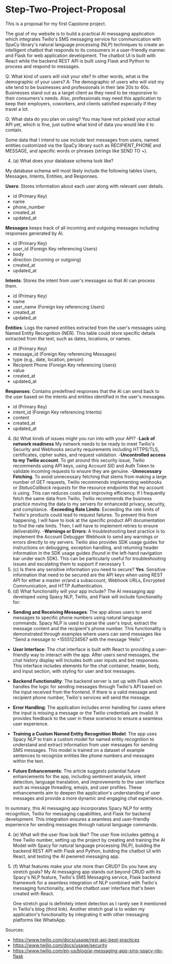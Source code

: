 # Step-Two-Project-Proposal
This is a proposal for my first Capstone project.

The goal of my website is to build a practical AI messaging application which integrates Twilio's SMS messaging service for communication with SpaCy library's natural language processing (NLP) techniques to create an intelligent chatbot that responds to its consumers in a user-friendly manner. and Flask for web application development. The chatbot UI is built with React while the backend REST API is built using Flask and Python to process and respond to messages.

Q: What kind of users will visit your site? In other words, what is the demographic of your users?
A: The demographic of users who will visit my site tend to be businesses and professionals in their late 20s to 40s. Businesses stand out as a target client as they need to be responsive to their consumers's needs. Also, professionals may need this application to keep their employers, coworkers, and clients satisfied especially if they travel a lot.

Q: What data do you plan on using? You may have not picked your actual API yet, which is fine, just outline what kind of data you would like it to contain.

Some data that I intend to use include text messages from users, named entities customized via the SpaCy library such as RECIPIENT_PHONE and MESSAGE, and specific words or phrases (strings like SEND TO +). 

4. (a) What does your database schema look like?

My database schema will most likely include the following tables Users, Messages, Intents, Entities, and Responses. 

 **Users**: Stores information about each user along with relevant user details.
 - id (Primary Key)
 - name
 - phone_number
 - created_at
 - updated_at

 **Messages** keeps track of all incoming and outgoing messages including responses generated by AI.
 - id (Primary Key)
 - user_id (Foreign Key referencing Users)
 - body
 - direction (incoming or outgoing)
 - created_at
 - updated_at

 **Intents**: Stores the intent from user's messages so that AI can process them. 
 - id (Primary Key)
 - name
 - user_name (Foreign key referencing Users)
 - created_at
 - updated_at

**Entities**: Logs the named entities extracted from the user's messages using Named Entity Recognition (NER). This table could store specific details extracted from the text, such as dates, locations, or names.
 - id (Primary Key)
 - message_id (Foreign Key referencing Messages)
 - type (e.g., date, location, person)
 - Recipient Phone (Foreign Key referencing Users)
 - value
 - created_at
 - updated_at

 **Responses**: Contains predefined responses that the AI can send back to the user based on the intents and entities identified in the user's messages.
 - id (Primary Key)
 - intent_id (Foreign Key referencing Intents)
 - content
 - created_at
 - updated_at

4. (b) What kinds of issues might you run into with your API?
   -**Lack of network readiness** My network needs to be ready to meet Twilio's Security and Webhooks security requirements including HTTPS/TLS, certificates, cipher suites, and request validation.
   -**Uncontrolled access to my Twilio account**. To get around this security issue, Twilio recommends using API keys, using Account SID and Auth Token to validate incoming requests to ensure they are genuine.
   -**Unnecessary Fetching**. To avoid unnecessary fetching that stems from making a large number of GET requests, Twilio recommends implementing webhooks or _StatusCallback requests_ for the resource endpoints that my account is using. This can reduces costs and improving efficiency. If I frequently fetch the same data from Twilio, Twilio recommends the business practice moving the data to my servers for enhancedd privacy, security, and compliance.
-**Exceeding Rate Limits**: Exceeding the rate limits of Twilio's products could lead to request failures. To prevent this from happening, I will have to look at the specific product API documentation to find the rate limits. Then, I will have to implement retries to ensure deliverability. 
-**Warnings or Errors**: A troubleshooting best practice is to implement the Account Debugger Webhook to send any warnings or errors directly to my servers. Twilio also provides SDK usage guides for instructions on debugging, exception handling, and returning header information in the SDK usage guides (found in the left-hand navigation bar under each SDK). This can be particularly useful for troubleshooting issues and escalating them to support if necessary 1.
4. (c) Is there any sensitive information you need to secure?
  **Yes**. Sensitive information that need to be secured are the API keys when using REST API for either a master or/and a subaccount, Webhook URLs, Encrypted Communication, and HTTP Authentication.
4. (d) What functionality will your app include?
   The AI messaging app developed using Spacy NLP, Twilio, and Flask will include functionality for:
   
- **Sending and Receiving Messages**: The app allows users to send messages to specific phone numbers using natural language commands. Spacy NLP is used to parse the user's input, extract the message content and the recipient's phone number. This functionality is demonstrated through examples where users can send messages like "Send a message to +15551234567 with the message 'Hello'".

- **User Interface**: The chat interface is built with React to providing a user-friendly way to interact with the app. After users send messages, the chat history display will includes both user inputs and bot responses. This interface includes elements for the chat container, header, body, and input section, with styling for user and bot messages.

- **Backend Functionality**: The backend server is set up with Flask which handles the logic for sending messages through Twilio's API based on the input received from the frontend. If there is a valid message and recipient phone number, Twilio's services will send the message.
  
- **Error Handling**: The application includes error handling for cases where the input is missing a message or the Twilio credentials are invalid. It provides feedback to the user in these scenarios to ensure a seamless user experience.

- **Training a Custom Named Entity Recognition Model**: The app uses Spacy NLP to train a custom model for named entity recognition to understand and extract information from user messages for sending SMS messages. This model is trained on a dataset of example sentences to recognize entities like phone numbers and messages within the text.

- **Future Enhancements**: The article suggests potential future enhancements for the app, including sentiment analysis, intent detection, language translation, and improvements to the user interface such as message threading, emojis, and user profiles. These enhancements aim to deepen the application's understanding of user messages and provide a more dynamic and engaging chat experience.

In summary, this AI messaging app incorporates Spacy NLP for entity recognition, Twilio for messaging capabilities, and Flask for backend development. This integration ensures a seamless and user-friendly experience for sending messages through natural language commands.

4. (e) What will the user flow look like?
   The user flow includes getting a free Twilio number, setting up the project by creating and training the AI Model with Spacy for natural language processing (NLP), building the backend REST API with Flask and Python, building the chatbot UI with React, and testing the AI pwoered messaging app.

4. (f) What features make your site more than CRUD? Do you have any stretch goals?
   My AI messaging app stands out beyond CRUD with its Spacy's NLP feature, Twilio's SMS Messaging service, Flask backend framework for a seamless integration of NLP combined with Twilio's messaging functionality, and the chatbot user interface that's been created with React.
   
   One stretch goal is definitely intent detection as I rarely see it mentioned in Twilio's blog (third link). Another stretch goal is to widen my application's functionality by integrating it with other messaging platforms like WhatsApp.
   
Sources: 
- https://www.twilio.com/docs/usage/rest-api-best-practices
- https://www.twilio.com/docs/usage/security
- https://www.twilio.com/en-us/blog/ai-messaging-app-sms-spacy-nlp-flask 
